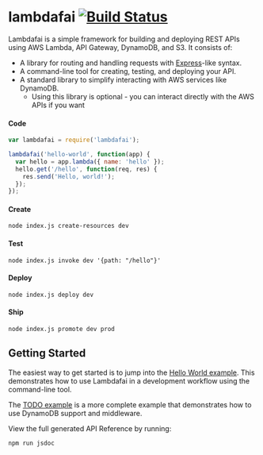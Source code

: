 # lambdafai  [![Build Status](https://travis-ci.org/Clarifai/lambdafai.svg?branch=master)](https://travis-ci.org/Clarifai/lambdafai)

Lambdafai is a simple framework for building and deploying REST APIs using AWS Lambda, API Gateway,
DynamoDB, and S3. It consists of:
  * A library for routing and handling requests with [Express](http://expressjs.com/)-like syntax.
  * A command-line tool for creating, testing, and deploying your API.
  * A standard library to simplify interacting with AWS services like DynamoDB.
    * Using this library is optional - you can interact directly with the AWS APIs if you want

#### Code
```js
var lambdafai = require('lambdafai');

lambdafai('hello-world', function(app) {
  var hello = app.lambda({ name: 'hello' });
  hello.get('/hello', function(req, res) {
    res.send('Hello, world!');
  });
});
```

#### Create
```
node index.js create-resources dev
```

#### Test
```
node index.js invoke dev '{path: "/hello"}'
```

#### Deploy
```
node index.js deploy dev
```

#### Ship
```
node index.js promote dev prod
```


## Getting Started

The easiest way to get started is to jump into the
[Hello World example](https://github.com/Clarifai/lambdafai/tree/master/examples/hello-world).
This demonstrates how to use Lambdafai in a development workflow using the command-line tool.

The [TODO example](https://github.com/Clarifai/lambdafai/tree/master/examples/todo) is a more
complete example that demonstrates how to use DynamoDB support and middleware.

View the full generated API Reference by running:
```
npm run jsdoc
```
